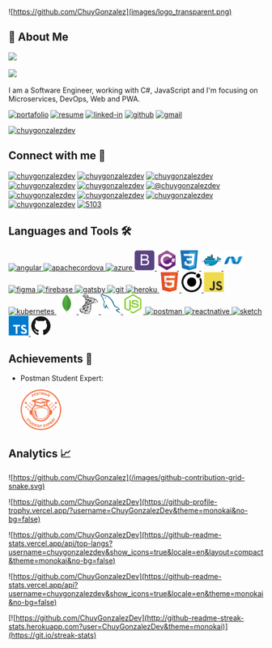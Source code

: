 ![https://github.com/ChuyGonzalez](images/logo_transparent.png)

## 🚀 About Me
![](https://komarev.com/ghpvc/?username=chuygonzalezdev&label=PROFILE+VIEWS&color=red)

[![](https://readme-typing-svg.herokuapp.com?color=26DD42&size=25&vCenter=true&lines=Hi+%F0%9F%91%8B%2C+I'm+Chuy+Gonz%C3%A1lez)](https://git.io/typing-svg)

I am a Software Engineer, working with C#, JavaScript and I'm focusing on Microservices, DevOps, Web and PWA.

[![portafolio](https://img.shields.io/badge/Portfolio-5340ff?style=for-the-badge&logo=Google-chrome&logoColor=white)](https://chuygonzalez.dev)
[![resume](https://img.shields.io/badge/Resume-4285F4?style=for-the-badge&logo=read-the-docs&logoColor=white)](https://drive.google.com/file/d/1EEgm-eGCyL0nDy1JUDGhnf_o8sbKYEv0/view?usp=sharing)
[![linked-in](https://img.shields.io/badge/Linked_In-0077B5?style=for-the-badge&logo=LinkedIn&logoColor=white)](https://www.linkedin.com/in/chuygonzalez/)
[![github](https://img.shields.io/badge/GitHub-000000?style=for-the-badge&logo=GitHub&logoColor=white)](https://github.com/chuygonzalezdev)
[![gmail](https://img.shields.io/badge/Gmail-D14836?style=for-the-badge&logo=Gmail&logoColor=white)](mailto:chuygonzalez.dev@gmail.com)

<p align="left"> <a href="https://twitter.com/chuygonzalezdev" target="_blank"><img src="https://img.shields.io/twitter/follow/chuygonzalezdev?logo=twitter&style=for-the-badge" alt="chuygonzalezdev" /></a> </p>

## Connect with me 📇

<p align="left">
<a href="https://codepen.io/chuygonzalezdev" target="_blank"><img align="center" src="https://raw.githubusercontent.com/rahuldkjain/github-profile-readme-generator/master/src/images/icons/Social/codepen.svg" alt="chuygonzalezdev" height="30" width="40" /></a> <a href="https://dev.to/chuygonzalezdev" target="_blank"><img align="center" src="https://cdn.jsdelivr.net/npm/simple-icons@3.0.1/icons/dev-dot-to.svg" alt="chuygonzalezdev" height="30" width="40" /></a> <a href="https://twitter.com/chuygonzalezdev" target="_blank"><img align="center" src="https://raw.githubusercontent.com/rahuldkjain/github-profile-readme-generator/master/src/images/icons/Social/twitter.svg" alt="chuygonzalezdev" height="30" width="40" /></a> <a href="https://codesandbox.com/chuygonzalezdev" target="_blank"><img align="center" src="https://cdn.jsdelivr.net/npm/simple-icons@3.0.1/icons/codesandbox.svg" alt="chuygonzalezdev" height="30" width="40" /></a> <a href="https://instagram.com/chuygonzalezdev" target="_blank"><img align="center" src="https://raw.githubusercontent.com/rahuldkjain/github-profile-readme-generator/master/src/images/icons/Social/instagram.svg" alt="chuygonzalezdev" height="30" width="40" /></a> <a href="https://medium.com/@chuygonzalezdev" target="_blank"><img align="center" src="https://raw.githubusercontent.com/rahuldkjain/github-profile-readme-generator/master/src/images/icons/Social/medium.svg" alt="@chuygonzalezdev" height="30" width="40" /></a> <a href="https://www.youtube.com/c/chuygonzalezdev" target="_blank"><img align="center" src="https://raw.githubusercontent.com/rahuldkjain/github-profile-readme-generator/master/src/images/icons/Social/youtube.svg" alt="chuygonzalezdev" height="30" width="40" /></a> <a href="https://codeforces.com/profile/chuygonzalezdev" target="_blank"><img align="center" src="https://cdn.jsdelivr.net/npm/simple-icons@3.0.1/icons/codeforces.svg" alt="chuygonzalezdev" height="30" width="40" /></a> <a href="https://www.leetcode.com/chuygonzalezdev" target="_blank"><img align="center" src="https://raw.githubusercontent.com/rahuldkjain/github-profile-readme-generator/master/src/images/icons/Social/leet-code.svg" alt="chuygonzalezdev" height="30" width="40" /></a> <a href="https://www.topcoder.com/members/chuygonzalezdev" target="_blank"><img align="center" src="https://cdn.jsdelivr.net/npm/simple-icons@3.0.1/icons/topcoder.svg" alt="chuygonzalezdev" height="30" width="40" /></a> <a href="https://discord.gg/5103" target="_blank"><img align="center" src="https://raw.githubusercontent.com/rahuldkjain/github-profile-readme-generator/master/src/images/icons/Social/discord.svg" alt="5103" height="30" width="40" /></a>
</p>

## Languages and Tools 🛠️

<p align="left"> <a href="https://angular.io" target="_blank"> <img src="https://angular.io/assets/images/logos/angular/angular.svg" alt="angular" width="40" height="40"/> </a> <a href="https://cordova.apache.org/" target="_blank"> <img src="https://www.vectorlogo.zone/logos/apache_cordova/apache_cordova-icon.svg" alt="apachecordova" width="40" height="40"/> </a> <a href="https://azure.microsoft.com/en-in/" target="_blank"> <img src="https://www.vectorlogo.zone/logos/microsoft_azure/microsoft_azure-icon.svg" alt="azure" width="40" height="40"/> </a> <a href="https://getbootstrap.com" target="_blank"> <img src="https://raw.githubusercontent.com/devicons/devicon/master/icons/bootstrap/bootstrap-plain.svg" alt="bootstrap" width="40" height="40"/> </a> <a href="https://www.w3schools.com/cs/" target="_blank"> <img src="https://raw.githubusercontent.com/devicons/devicon/master/icons/csharp/csharp-original.svg" alt="csharp" width="40" height="40"/> </a> <a href="https://www.w3schools.com/css/" target="_blank"> <img src="https://raw.githubusercontent.com/devicons/devicon/master/icons/css3/css3-original.svg" alt="css3" width="40" height="40"/> </a> <a href="https://www.docker.com/" target="_blank"> <img src="https://raw.githubusercontent.com/devicons/devicon/master/icons/docker/docker-original.svg" alt="docker" width="40" height="40"/> </a> <a href="https://dotnet.microsoft.com/" target="_blank"> <img src="https://raw.githubusercontent.com/devicons/devicon/master/icons/dot-net/dot-net-original.svg" alt="dotnet" width="40" height="40"/> </a>  <a href="https://www.figma.com/" target="_blank"> <img src="https://www.vectorlogo.zone/logos/figma/figma-icon.svg" alt="figma" width="40" height="40"/> </a> <a href="https://firebase.google.com/" target="_blank"> <img src="https://www.vectorlogo.zone/logos/firebase/firebase-icon.svg" alt="firebase" width="40" height="40"/> </a> <a href="https://www.gatsbyjs.com/" target="_blank"> <img src="https://www.vectorlogo.zone/logos/gatsbyjs/gatsbyjs-icon.svg" alt="gatsby" width="40" height="40"/> </a> <a href="https://git-scm.com/" target="_blank"> <img src="https://www.vectorlogo.zone/logos/git-scm/git-scm-icon.svg" alt="git" width="40" height="40"/> </a> <a href="https://heroku.com" target="_blank"> <img src="https://www.vectorlogo.zone/logos/heroku/heroku-icon.svg" alt="heroku" width="40" height="40"/> </a> <a href="https://www.w3.org/html/" target="_blank"> <img src="https://raw.githubusercontent.com/devicons/devicon/master/icons/html5/html5-original.svg" alt="html5" width="40" height="40"/> </a> <a href="https://ionicframework.com" target="_blank"> <img src="/images/ionic.svg" alt="ionic" width="40" height="40"/> </a> <a href="https://developer.mozilla.org/en-US/docs/Web/JavaScript" target="_blank"> <img src="https://raw.githubusercontent.com/devicons/devicon/master/icons/javascript/javascript-original.svg" alt="javascript" width="40" height="40"/> </a> <a href="https://kubernetes.io" target="_blank"> <img src="https://www.vectorlogo.zone/logos/kubernetes/kubernetes-icon.svg" alt="kubernetes" width="40" height="40"/> </a> <a href="https://www.mongodb.com/" target="_blank"> <img src="https://raw.githubusercontent.com/devicons/devicon/master/icons/mongodb/mongodb-original.svg" alt="mongodb" width="40" height="40" /> </a> <a href="https://www.microsoft.com/en-us/sql-server" target="_blank"> <img src="/images/microsoftsqlserver.svg" alt="mssql" width="40" height="40"/> </a> <a href="https://www.mysql.com/" target="_blank"> <img src="https://raw.githubusercontent.com/devicons/devicon/master/icons/mysql/mysql-original.svg" alt="mysql" width="40" height="40"/> </a> <a href="https://nodejs.org" target="_blank"> <img src="https://raw.githubusercontent.com/devicons/devicon/master/icons/nodejs/nodejs-original.svg" alt="nodejs" width="40" height="40"/> <a href="https://postman.com" target="_blank"> <img src="https://www.vectorlogo.zone/logos/getpostman/getpostman-icon.svg" alt="postman" width="40" height="40"/> </a> <a href="https://reactnative.dev/" target="_blank"> <img src="https://reactnative.dev/img/header_logo.svg" alt="reactnative" width="40" height="40"/> </a> <a href="https://www.sketch.com/" target="_blank"> <img src="https://www.vectorlogo.zone/logos/sketchapp/sketchapp-icon.svg" alt="sketch" width="40" height="40"/> </a> <a href="https://www.typescriptlang.org/" target="_blank"> <img src="https://raw.githubusercontent.com/devicons/devicon/master/icons/typescript/typescript-original.svg" alt="typescript" width="40" height="40"/> </a> <a href="https://www.github.com/" target="_blank"> <img src="https://raw.githubusercontent.com/devicons/devicon/master/icons/github/github-original.svg" alt="github" width="40" height="40"/> </a> </p>

## Achievements 🏅

- Postman Student Expert: <p><a href="https://api.badgr.io/public/assertions/g8wb5f4vqr61bwis4yh2uq" target="_blank"> <img src="./images/PostmanStudentExpert.png" alt="postman student expert" width="80" height="80"/></a></p>

## Analytics 📈

![https://github.com/ChuyGonzalez](/images/github-contribution-grid-snake.svg)

![https://github.com/ChuyGonzalezDev](https://github-profile-trophy.vercel.app/?username=ChuyGonzalezDev&theme=monokai&no-bg=false)

![https://github.com/ChuyGonzalezDev](https://github-readme-stats.vercel.app/api/top-langs?username=chuygonzalezdev&show_icons=true&locale=en&layout=compact&theme=monokai&no-bg=false)

![https://github.com/ChuyGonzalezDev](https://github-readme-stats.vercel.app/api?username=chuygonzalezdev&show_icons=true&locale=en&theme=monokai&no-bg=false)

[![https://github.com/ChuyGonzalezDev](http://github-readme-streak-stats.herokuapp.com?user=ChuyGonzalezDev&theme=monokai)](https://git.io/streak-stats)

